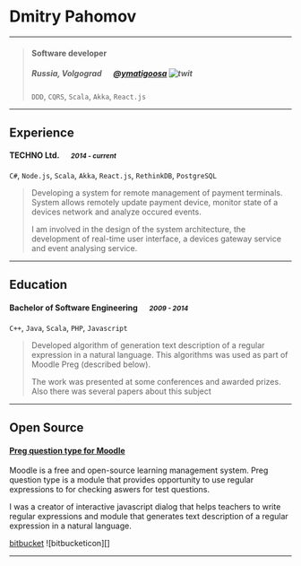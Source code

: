 # Dmitry Pahomov

---

> #### Software developer
> #####  Russia, Volgograd &emsp; [@ymatigoosa][twitter] ![twit][]
> `DDD`, `CQRS`, `Scala`, `Akka`, `React.js`

---
## Experience
#### TECHNO Ltd. &emsp; <small>*2014 - current*</small>
`C#`, `Node.js`, `Scala`, `Akka`, `React.js`, `RethinkDB`, `PostgreSQL`
> Developing a system for remote management of payment terminals. System allows remotely update payment device, monitor state of a devices network and analyze occured events.
> 
> I am involved in the design of the system architecture, the development of real-time user interface, a devices gateway service and event analysing service.

---
## Education
#### Bachelor of Software Engineering &emsp; <small>*2009 - 2014*</small>
`C++`, `Java`, `Scala`, `PHP`, `Javascript `
> Developed algorithm of generation text description of a regular expression in a natural language. This algorithms was used as part of Moodle Preg (described below).
> 
> The work was presented at some conferences and awarded prizes. Also there was several papers about this subject

---
## Open Source
#### [Preg question type for Moodle](https://docs.moodle.org/31/en/Preg_question_type)
Moodle is a free and open-source learning management system. Preg question type is a module that provides opportunity to use regular expressions to for checking aswers for test questions.

I was a creator of interactive javascript dialog that helps teachers to write regular expressions and module that generates text description of a regular expression in a natural language.

[bitbucket](https://bitbucket.org/oasychev/moodle-plugins-preg) ![bitbucketicon][]

---

[twitter]: https://twitter.com/ymatigoosa
[twit]: http://cdn-careers.sstatic.net/careers/Img/icon-twitter.png?v=b1bd58ad2034
